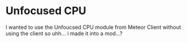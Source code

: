 # Unfocused CPU
I wanted to use the Unfoucsed CPU module from Meteor Client without using the client so uhh... i made it into a mod...?
